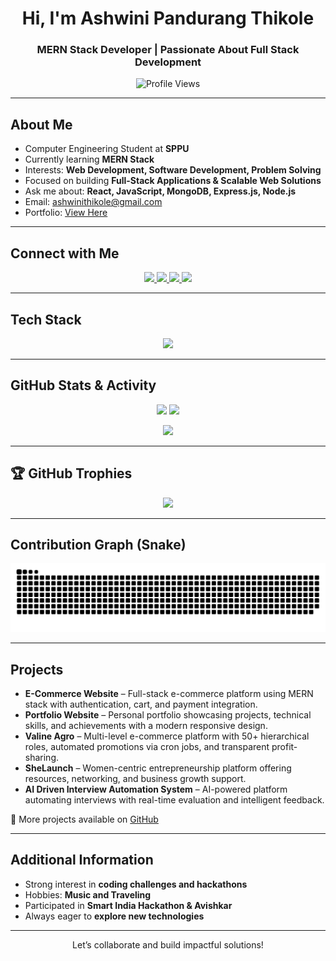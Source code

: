 <h1 align="center">Hi, I'm Ashwini Pandurang Thikole</h1>
<h3 align="center">MERN Stack Developer | Passionate About Full Stack Development</h3>

<p align="center">
  <img src="https://komarev.com/ghpvc/?username=ashu-2004&label=Profile%20Views&color=0e75b6&style=flat" alt="Profile Views" />
</p>

---

## About Me  
- Computer Engineering Student at **SPPU**  
- Currently learning **MERN Stack**  
- Interests: **Web Development, Software Development, Problem Solving**  
- Focused on building **Full-Stack Applications & Scalable Web Solutions**  
- Ask me about: **React, JavaScript, MongoDB, Express.js, Node.js**  
- Email: [ashwinithikole@gmail.com](mailto:ashwinithikole@gmail.com)  
- Portfolio: [View Here](https://portfolio-kohl-mu-66.vercel.app/)

---

## Connect with Me  
<p align="center">
  <a href="https://www.linkedin.com/in/ashwini-thikole-27a50b291/" target="_blank">
    <img src="https://img.shields.io/badge/LinkedIn-0077B5?style=for-the-badge&logo=linkedin&logoColor=white" />
  </a>
  <a href="https://github.com/ashu-2004" target="_blank">
    <img src="https://img.shields.io/badge/GitHub-181717?style=for-the-badge&logo=github&logoColor=white" />
  </a>
  <a href="https://instagram.com/__ashu_2004__" target="_blank">
    <img src="https://img.shields.io/badge/Instagram-E4405F?style=for-the-badge&logo=instagram&logoColor=white" />
  </a>
  <a href="mailto:ashwinithikole@gmail.com">
    <img src="https://img.shields.io/badge/Gmail-D14836?style=for-the-badge&logo=gmail&logoColor=white" />
  </a>
</p>


---

## Tech Stack  
<p align="center">
  <img src="https://skillicons.dev/icons?i=html,css,bootstrap,js,react,nodejs,express,mongodb,mysql,java,python,c,cpp,git,github,vscode,php,tailwind" />
</p>

---

## GitHub Stats & Activity  
<p align="center">
  <img src="https://github-readme-stats.vercel.app/api?username=ashu-2004&show_icons=true&theme=tokyonight" />
  <img src="https://github-readme-streak-stats.herokuapp.com/?user=ashu-2004&theme=tokyonight" />
</p>
<p align="center">
  <img src="https://github-readme-stats.vercel.app/api/top-langs/?username=ashu-2004&layout=compact&theme=tokyonight" />
</p>

---

## 🏆 GitHub Trophies  
<p align="center"> 
  <img src="https://github-profile-trophy.vercel.app/?username=ashu-2004&theme=onedark&no-frame=true&margin-w=15&margin-h=15" />
</p>

---

## Contribution Graph (Snake)
<p align="center">
  <img src="https://raw.githubusercontent.com/ashu-2004/ashu-2004/output/snake.svg" alt="GitHub contribution snake" />
</p>


---

## Projects  
- **E-Commerce Website** – Full-stack e-commerce platform using MERN stack with authentication, cart, and payment integration.  
- **Portfolio Website** – Personal portfolio showcasing projects, technical skills, and achievements with a modern responsive design.  
- **Valine Agro** – Multi-level e-commerce platform with 50+ hierarchical roles, automated promotions via cron jobs, and transparent profit-sharing.  
- **SheLaunch** – Women-centric entrepreneurship platform offering resources, networking, and business growth support.  
- **AI Driven Interview Automation System** – AI-powered platform automating interviews with real-time evaluation and intelligent feedback.  

🔗 More projects available on [GitHub](https://github.com/ashu-2004)  


---

## Additional Information  
- Strong interest in **coding challenges and hackathons**  
- Hobbies: **Music and Traveling**  
- Participated in **Smart India Hackathon & Avishkar**  
- Always eager to **explore new technologies**  

---

<p align="center">
  Let’s collaborate and build impactful solutions!
</p>
